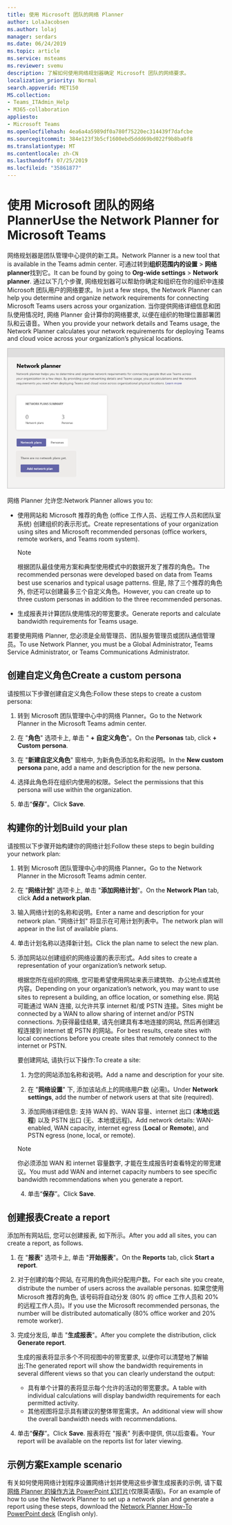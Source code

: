 ```yaml
---
title: 使用 Microsoft 团队的网络 Planner
author: LolaJacobsen
ms.author: lolaj
manager: serdars
ms.date: 06/24/2019
ms.topic: article
ms.service: msteams
ms.reviewer: svemu
description: 了解如何使用网络规划器确定 Microsoft 团队的网络要求。
localization_priority: Normal
search.appverid: MET150
MS.collection:
- Teams_ITAdmin_Help
- M365-collaboration
appliesto:
- Microsoft Teams
ms.openlocfilehash: 4ea6a4a5989df0a780f75220ec314439f7dafcbe
ms.sourcegitcommit: 384e123f3b5cf1600ebd5ddd69bd022f9b8ba0f8
ms.translationtype: MT
ms.contentlocale: zh-CN
ms.lasthandoff: 07/25/2019
ms.locfileid: "35861877"
---
```

# <a name="use-the-network-planner-for-microsoft-teams"></a><span data-ttu-id="3421a-103">使用 Microsoft 团队的网络 Planner</span><span class="sxs-lookup"><span data-stu-id="3421a-103">Use the Network Planner for Microsoft Teams</span></span>

<span data-ttu-id="3421a-104">网络规划器是团队管理中心提供的新工具。</span><span class="sxs-lookup"><span data-stu-id="3421a-104">Network Planner is a new tool that is available in the Teams admin center.</span></span> <span data-ttu-id="3421a-105">可通过转到**组织范围内的设置** > **网络 planner**找到它。</span><span class="sxs-lookup"><span data-stu-id="3421a-105">It can be found by going to **Org-wide settings** > **Network planner**.</span></span> <span data-ttu-id="3421a-106">通过以下几个步骤, 网络规划器可以帮助你确定和组织在你的组织中连接 Microsoft 团队用户的网络要求。</span><span class="sxs-lookup"><span data-stu-id="3421a-106">In just a few steps, the Network Planner can help you determine and organize network requirements for connecting Microsoft Teams users across your organization.</span></span> <span data-ttu-id="3421a-107">当你提供网络详细信息和团队使用情况时, 网络 Planner 会计算你的网络要求, 以便在组织的物理位置部署团队和云语音。</span><span class="sxs-lookup"><span data-stu-id="3421a-107">When you provide your network details and Teams usage, the Network Planner calculates your network requirements for deploying Teams and cloud voice across your organization’s physical locations.</span></span>

![网络 Planner 的屏幕截图](media/network-planner.png)

<span data-ttu-id="3421a-109">网络 Planner 允许您:</span><span class="sxs-lookup"><span data-stu-id="3421a-109">Network Planner allows you to:</span></span>

- <span data-ttu-id="3421a-110">使用网站和 Microsoft 推荐的角色 (office 工作人员、远程工作人员和团队室系统) 创建组织的表示形式。</span><span class="sxs-lookup"><span data-stu-id="3421a-110">Create representations of your organization using sites and Microsoft recommended personas (office workers, remote workers, and Teams room system).</span></span>

    > [!NOTE]
    > <span data-ttu-id="3421a-111">根据团队最佳使用方案和典型使用模式中的数据开发了推荐的角色。</span><span class="sxs-lookup"><span data-stu-id="3421a-111">The recommended personas were developed based on data from Teams best use scenarios and typical usage patterns.</span></span> <span data-ttu-id="3421a-112">但是, 除了三个推荐的角色外, 你还可以创建最多三个自定义角色。</span><span class="sxs-lookup"><span data-stu-id="3421a-112">However, you can create up to three custom personas in addition to the three recommended personas.</span></span>

- <span data-ttu-id="3421a-113">生成报表并计算团队使用情况的带宽要求。</span><span class="sxs-lookup"><span data-stu-id="3421a-113">Generate reports and calculate bandwidth requirements for Teams usage.</span></span>

<span data-ttu-id="3421a-114">若要使用网络 Planner, 您必须是全局管理员、团队服务管理员或团队通信管理员。</span><span class="sxs-lookup"><span data-stu-id="3421a-114">To use Network Planner, you must be a Global Administrator, Teams Service Administrator, or Teams Communications Administrator.</span></span>

## <a name="create-a-custom-persona"></a><span data-ttu-id="3421a-115">创建自定义角色</span><span class="sxs-lookup"><span data-stu-id="3421a-115">Create a custom persona</span></span>

<span data-ttu-id="3421a-116">请按照以下步骤创建自定义角色:</span><span class="sxs-lookup"><span data-stu-id="3421a-116">Follow these steps to create a custom persona:</span></span>

1. <span data-ttu-id="3421a-117">转到 Microsoft 团队管理中心中的网络 Planner。</span><span class="sxs-lookup"><span data-stu-id="3421a-117">Go to the Network Planner in the Microsoft Teams admin center.</span></span>

2. <span data-ttu-id="3421a-118">在 "**角色**" 选项卡上, 单击 " **+ 自定义角色**"。</span><span class="sxs-lookup"><span data-stu-id="3421a-118">On the **Personas** tab, click **+ Custom persona**.</span></span> 

3. <span data-ttu-id="3421a-119">在 "**新建自定义角色**" 窗格中, 为新角色添加名称和说明。</span><span class="sxs-lookup"><span data-stu-id="3421a-119">In the **New custom persona** pane, add a name and description for the new persona.</span></span>

4. <span data-ttu-id="3421a-120">选择此角色将在组织内使用的权限。</span><span class="sxs-lookup"><span data-stu-id="3421a-120">Select the permissions that this persona will use within the organization.</span></span>

5. <span data-ttu-id="3421a-121">单击“**保存**”。</span><span class="sxs-lookup"><span data-stu-id="3421a-121">Click **Save**.</span></span>

## <a name="build-your-plan"></a><span data-ttu-id="3421a-122">构建你的计划</span><span class="sxs-lookup"><span data-stu-id="3421a-122">Build your plan</span></span>

<span data-ttu-id="3421a-123">请按照以下步骤开始构建你的网络计划:</span><span class="sxs-lookup"><span data-stu-id="3421a-123">Follow these steps to begin building your network plan:</span></span>

1. <span data-ttu-id="3421a-124">转到 Microsoft 团队管理中心中的网络 Planner。</span><span class="sxs-lookup"><span data-stu-id="3421a-124">Go to the Network Planner in the Microsoft Teams admin center.</span></span>

2. <span data-ttu-id="3421a-125">在 "**网络计划**" 选项卡上, 单击 "**添加网络计划**"。</span><span class="sxs-lookup"><span data-stu-id="3421a-125">On the **Network Plan** tab, click **Add a network plan**.</span></span>

3. <span data-ttu-id="3421a-126">输入网络计划的名称和说明。</span><span class="sxs-lookup"><span data-stu-id="3421a-126">Enter a name and description for your network plan.</span></span> <span data-ttu-id="3421a-127">"网络计划" 将显示在可用计划列表中。</span><span class="sxs-lookup"><span data-stu-id="3421a-127">The network plan will appear in the list of available plans.</span></span>

4. <span data-ttu-id="3421a-128">单击计划名称以选择新计划。</span><span class="sxs-lookup"><span data-stu-id="3421a-128">Click the plan name to select the new plan.</span></span>

5. <span data-ttu-id="3421a-129">添加网站以创建组织的网络设置的表示形式。</span><span class="sxs-lookup"><span data-stu-id="3421a-129">Add sites to create a representation of your organization’s network setup.</span></span>

    <span data-ttu-id="3421a-130">根据您所在组织的网络, 您可能希望使用网站来表示建筑物、办公地点或其他内容。</span><span class="sxs-lookup"><span data-stu-id="3421a-130">Depending on your organization’s network, you may want to use sites to represent a building, an office location, or something else.</span></span> <span data-ttu-id="3421a-131">网站可能通过 WAN 连接, 以允许共享 internet 和/或 PSTN 连接。</span><span class="sxs-lookup"><span data-stu-id="3421a-131">Sites might be connected by a WAN to allow sharing of internet and/or PSTN connections.</span></span> <span data-ttu-id="3421a-132">为获得最佳结果, 请先创建具有本地连接的网站, 然后再创建远程连接到 internet 或 PSTN 的网站。</span><span class="sxs-lookup"><span data-stu-id="3421a-132">For best results, create sites with local connections before you create sites that remotely connect to the internet or PSTN.</span></span>

    <span data-ttu-id="3421a-133">要创建网站, 请执行以下操作:</span><span class="sxs-lookup"><span data-stu-id="3421a-133">To create a site:</span></span>

    1. <span data-ttu-id="3421a-134">为您的网站添加名称和说明。</span><span class="sxs-lookup"><span data-stu-id="3421a-134">Add a name and description for your site.</span></span>

    2. <span data-ttu-id="3421a-135">在 "**网络设置**" 下, 添加该站点上的网络用户数 (必需)。</span><span class="sxs-lookup"><span data-stu-id="3421a-135">Under **Network settings**, add the number of network users at that site (required).</span></span>

    3. <span data-ttu-id="3421a-136">添加网络详细信息: 支持 WAN 的、WAN 容量、internet 出口 (**本地**或**远程**) 以及 PSTN 出口 (无、本地或远程)。</span><span class="sxs-lookup"><span data-stu-id="3421a-136">Add network details: WAN-enabled, WAN capacity, internet egress (**Local** or **Remote**), and PSTN egress (none, local, or remote).</span></span>

      > [!NOTE]
      > <span data-ttu-id="3421a-137">你必须添加 WAN 和 internet 容量数字, 才能在生成报告时查看特定的带宽建议。</span><span class="sxs-lookup"><span data-stu-id="3421a-137">You must add WAN and internet capacity numbers to see specific bandwidth recommendations when you generate a report.</span></span>

    4. <span data-ttu-id="3421a-138">单击“**保存**”。</span><span class="sxs-lookup"><span data-stu-id="3421a-138">Click **Save**.</span></span>

## <a name="create-a-report"></a><span data-ttu-id="3421a-139">创建报表</span><span class="sxs-lookup"><span data-stu-id="3421a-139">Create a report</span></span>

<span data-ttu-id="3421a-140">添加所有网站后, 您可以创建报表, 如下所示。</span><span class="sxs-lookup"><span data-stu-id="3421a-140">After you add all sites, you can create a report, as follows.</span></span>

1. <span data-ttu-id="3421a-141">在 "**报表**" 选项卡上, 单击 "**开始报表**"。</span><span class="sxs-lookup"><span data-stu-id="3421a-141">On the **Reports** tab, click **Start a report**.</span></span>

2. <span data-ttu-id="3421a-142">对于创建的每个网站, 在可用的角色间分配用户数。</span><span class="sxs-lookup"><span data-stu-id="3421a-142">For each site you create, distribute the number of users across the available personas.</span></span> <span data-ttu-id="3421a-143">如果您使用 Microsoft 推荐的角色, 该号码将自动分发 (80% 的 office 工作人员和 20% 的远程工作人员)。</span><span class="sxs-lookup"><span data-stu-id="3421a-143">If you use the Microsoft recommended personas, the number will be distributed automatically (80% office worker and 20% remote worker).</span></span>

3. <span data-ttu-id="3421a-144">完成分发后, 单击 "**生成报表**"。</span><span class="sxs-lookup"><span data-stu-id="3421a-144">After you complete the distribution, click **Generate report**.</span></span>

    <span data-ttu-id="3421a-145">生成的报表将显示多个不同视图中的带宽要求, 以便你可以清楚地了解输出:</span><span class="sxs-lookup"><span data-stu-id="3421a-145">The generated report will show the bandwidth requirements in several different views so that you can clearly understand the output:</span></span>
    - <span data-ttu-id="3421a-146">具有单个计算的表将显示每个允许的活动的带宽要求。</span><span class="sxs-lookup"><span data-stu-id="3421a-146">A table with individual calculations will display bandwidth requirements for each permitted activity.</span></span>
    - <span data-ttu-id="3421a-147">其他视图将显示具有建议的整体带宽需求。</span><span class="sxs-lookup"><span data-stu-id="3421a-147">An additional view will show the overall bandwidth needs with recommendations.</span></span>

4. <span data-ttu-id="3421a-148">单击“**保存**”。</span><span class="sxs-lookup"><span data-stu-id="3421a-148">Click **Save**.</span></span> <span data-ttu-id="3421a-149">报表将在 "报表" 列表中提供, 供以后查看。</span><span class="sxs-lookup"><span data-stu-id="3421a-149">Your report will be available on the reports list for later viewing.</span></span>

## <a name="example-scenario"></a><span data-ttu-id="3421a-150">示例方案</span><span class="sxs-lookup"><span data-stu-id="3421a-150">Example scenario</span></span>

<span data-ttu-id="3421a-151">有关如何使用网络计划程序设置网络计划并使用这些步骤生成报表的示例, 请下载[网络 Planner 的操作方法 PowerPoint 幻灯片](https://github.com/MicrosoftDocs/OfficeDocs-SkypeForBusiness/blob/live/Teams/downloads/network-planner-how-to.pptx?raw=true)(仅限英语版)。</span><span class="sxs-lookup"><span data-stu-id="3421a-151">For an example of how to use the Network Planner to set up a network plan and generate a report using these steps, download the [Network Planner How-To PowerPoint deck](https://github.com/MicrosoftDocs/OfficeDocs-SkypeForBusiness/blob/live/Teams/downloads/network-planner-how-to.pptx?raw=true) (English only).</span></span>

